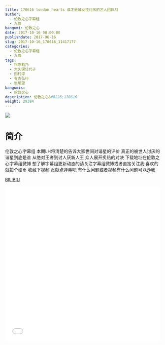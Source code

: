 ```yaml
---
title: 170616 london hearts 谁才是被女性讨厌的艺人团体战
author: 
  - 伦敦之心字幕组
  - 九條
bangumi: 伦敦之心
date: 2017-10-16 00:00:00
publishdate: 2017-06-16
slug: 2017-10-16_170616_11417177
categories: 
  - 伦敦之心字幕组
  - 九條
tags: 
  - 指原莉乃
  - 大久保佳代子
  - 田村淳
  - 有吉弘行
  - 岩尾望
bangumis: 
  - 伦敦之心
description: 伦敦之心&#8226;170616
weight: 29384
---
```


![](https://i.imgur.com/CL3zAvW.jpg)

# 简介  
伦敦之心字幕组
本期LH将清楚的告诉大家世间对谐星的评价 真正的被世人讨厌的谐星到底是谁 从绝对王者到讨人厌新人王 众人展开炙热的对决 下载地址在伦敦之心字幕组微博 想了解字幕组更新动态的请关注字幕组微博或者直接关注我 喜欢的就投个硬币 收藏下视频 贡献点弹幕吧 有什么问题或者视频有什么问题可以@我

  [BILIBILI](https://www.bilibili.com/video/av11417177/)


<div class="vcontainer">  <iframe class='video' src="//www.bilibili.com/blackboard/player.html?cid=18876322&aid=11417177" width="100%" height="500" frameborder="0" allowfullscreen="allowfullscreen"></iframe></div>
